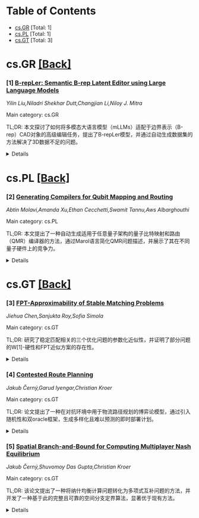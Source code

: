 <div id=toc></div>

# Table of Contents

- [cs.GR](#cs.GR) [Total: 1]
- [cs.PL](#cs.PL) [Total: 1]
- [cs.GT](#cs.GT) [Total: 3]


<div id='cs.GR'></div>

# cs.GR [[Back]](#toc)

### [1] [B-repLer: Semantic B-rep Latent Editor using Large Language Models](https://arxiv.org/abs/2508.10201)
*Yilin Liu,Niladri Shekhar Dutt,Changjian Li,Niloy J. Mitra*

Main category: cs.GR

TL;DR: 本文探讨了如何将多模态大语言模型（mLLMs）适配于边界表示（B-rep）CAD对象的高级编辑任务，提出了B-repLer模型，并通过自动生成数据集的方法解决了3D数据不足的问题。


<details>
  <summary>Details</summary>
Motivation: 尽管mLLMs在多种任务中表现优异，但在3D分析和编辑任务中表现有限，尤其是B-rep CAD对象的编辑。这主要是由于缺乏合适的标注3D数据以及3D表示的特殊性。研究旨在验证mLLMs是否能够支持B-rep CAD对象的高级编辑。

Method: 提出了B-repLer模型，这是一种经过微调的mLLM，能够理解文本提示并对给定的B-rep进行语义编辑，生成有效输出。通过设计一种新颖的多模态架构来处理B-rep模型，并利用现有CAD工具自动生成所需的推理数据集。

Result: B-repLer能够实现多种复杂度的基于文本的B-rep编辑，这在之前是不可能的。实验结果表明，该方法在无需外部标注的情况下，能够有效地完成B-rep编辑任务。

Conclusion: 研究表明，mLLMs可以通过B-repLer模型成功支持B-rep CAD对象的高级编辑，解决了3D数据不足的问题，并为未来的3D编辑任务提供了新的可能性。

Abstract: Multimodal large language models (mLLMs), trained in a mixed modal setting as
a universal model, have been shown to compete with or even outperform many
specialized algorithms for imaging and graphics tasks. As demonstrated across
many applications, mLLMs' ability to jointly process image and text data makes
them suitable for zero-shot applications or efficient fine-tuning towards
specialized tasks. However, they have had limited success in 3D analysis and
editing tasks. This is due to both the lack of suitable (annotated) 3D data as
well as the idiosyncrasies of 3D representations. In this paper, we investigate
whether mLLMs can be adapted to support high-level editing of Boundary
Representation (B-rep) CAD objects. B-reps remain the industry-standard for
precisely encoding engineering objects, but are challenging as the
representation is fragile (i.e. can easily lead to invalid CAD objects) and no
publicly available data source exists with semantically-annotated B-reps or CAD
construction history. We present B-repLer as a finetuned mLLM that can
understand text prompts and make semantic edits on given B-Reps to produce
valid outputs. We enable this via a novel multimodal architecture, specifically
designed to handle B-rep models, and demonstrate how existing CAD tools, in
conjunction with mLLMs, can be used to automatically generate the required
reasoning dataset, without relying on external annotations. We extensively
evaluate B-repLer and demonstrate several text-based B-rep edits of various
complexity, which were not previously possible.

</details>


<div id='cs.PL'></div>

# cs.PL [[Back]](#toc)

### [2] [Generating Compilers for Qubit Mapping and Routing](https://arxiv.org/abs/2508.10781)
*Abtin Molavi,Amanda Xu,Ethan Cecchetti,Swamit Tannu,Aws Albarghouthi*

Main category: cs.PL

TL;DR: 本文提出了一种自动生成适用于任意量子架构的量子比特映射和路由（QMR）编译器的方法，通过Marol语言简化QMR问题描述，并展示了其在不同量子硬件上的竞争力。


<details>
  <summary>Details</summary>
Motivation: 量子计算机的快速发展带来了多样化的架构，传统的手动编译方法难以适应这种多样性。本文旨在通过自动化方法简化QMR编译器的开发，以支持不断涌现的新型量子架构。

Method: 作者提出了一个通用核心结构——设备状态机，用于抽象QMR问题，并设计了一种领域特定语言Marol来定义QMR问题。通过Marol，可以生成参数化求解器，适用于任意Marol程序。

Result: 通过案例研究，本文证明了生成的编译器在运行时间和解决方案质量上与手工编写的专用编译器相当，适用于嘈杂和容错的量子架构。

Conclusion: 本文的方法为未来量子编译器开发提供了简化途径，有望随着量子架构的不断演进而发挥作用。

Abstract: Quantum computers promise to solve important problems faster than classical
computers, potentially unlocking breakthroughs in materials science, chemistry,
and beyond. Optimizing compilers are key to realizing this potential, as they
minimize expensive resource usage and limit error rates. A critical compilation
step is qubit mapping and routing (QMR), which finds mappings from circuit
qubits to qubits on a target device and plans instruction execution while
satisfying the device's connectivity constraints. The challenge is that the
landscape of quantum architectures is incredibly diverse and fast-evolving.
Given this diversity, hundreds of papers have addressed the QMR problem for
different qubit hardware, connectivity constraints, and quantum error
correction schemes.
  We present an approach for automatically generating qubit mapping and routing
compilers for arbitrary quantum architectures. Though each QMR problem is
different, we identify a common core structure-device state machine-that we use
to formulate an abstract QMR problem. Our formulation naturally leads to a
domain-specific language, Marol, for specifying QMR problems-for example, the
well-studied NISQ mapping and routing problem requires only 12 lines of Marol.
We demonstrate that QMR problems, defined in Marol, can be solved with a
powerful parametric solver that can be instantiated for any Marol program. We
evaluate our approach through case studies of important QMR problems from prior
and recent work, covering noisy and fault-tolerant quantum architectures on all
major hardware platforms. Our thorough evaluation shows that generated
compilers are competitive with handwritten, specialized compilers in terms of
runtime and solution quality. We envision that our approach will simplify
development of future quantum compilers as new quantum architectures continue
to emerge.

</details>


<div id='cs.GT'></div>

# cs.GT [[Back]](#toc)

### [3] [FPT-Approximability of Stable Matching Problems](https://arxiv.org/abs/2508.10129)
*Jiehua Chen,Sanjukta Roy,Sofia Simola*

Main category: cs.GT

TL;DR: 研究了稳定匹配相关的三个优化问题的参数化近似性，并证明了部分问题的W[1]-硬性和FPT近似方案的存在性。


<details>
  <summary>Details</summary>
Motivation: 研究稳定匹配问题的参数化近似性，探索其计算的可行性和优化方法。

Method: 分析三个优化问题的NP硬性和W[1]-硬性，并尝试设计FPT近似方案。

Result: 前两个问题在参数β下无法近似到任何函数的程度，第三个问题针对具有约束的代理人数提出了FPT近似方案。

Conclusion: 部分稳定匹配问题具有较高的计算复杂性，但通过参数化方法可以找到有效的近似方案。

Abstract: We study parameterized approximability of three optimization problems related
to stable matching: (1) Min-BP-SMI: Given a stable marriage instance and a
number k, find a size-at-least-k matching that minimizes the number $\beta$ of
blocking pairs; (2) Min-BP-SRI: Given a stable roommates instance, find a
matching that minimizes the number $\beta$ of blocking pairs; (3) Max-SMTI:
Given a stable marriage instance with preferences containing ties, find a
maximum-size stable matching.
  The first two problems are known to be NP-hard to approximate to any constant
factor and W[1]-hard with respect to $\beta$, making the existence of an EPTAS
or FPT-algorithms unlikely. We show that they are W[1]-hard with respect to
$\beta$ to approximate to any function of $\beta$. This means that unless
FPT=W[1], there is no FPT-approximation scheme for the parameter $\beta$. The
last problem (Max-SMTI) is known to be NP-hard to approximate to factor-29/33
and W[1]-hard with respect to the number of ties. We complement this and
present an FPT-approximation scheme for the parameter "number of agents with
ties".

</details>


### [4] [Contested Route Planning](https://arxiv.org/abs/2508.10189)
*Jakub Černý,Garud Iyengar,Christian Kroer*

Main category: cs.GT

TL;DR: 论文提出了一种在对抗环境中用于物流路径规划的博弈论模型，通过引入随机性和双oracle框架，生成多样化且难以预测的即时部署计划。


<details>
  <summary>Details</summary>
Motivation: 在对抗环境中，传统的确定性路径规划容易被对手预测和干扰，因此需要一种更有效的方法来生成难以预测且能抵御干扰的路径规划方案。

Method: 采用博弈论模型，将路径规划过程建模为零和博弈，并通过双oracle框架实现高效计算，同时支持专用路由算法的集成。

Result: 实验证明该方法在真实场景中具有可扩展性，并且通过明确建模对手能力，显著提升了路径规划的有效性。

Conclusion: 通过博弈论模型和双oracle框架，论文提供了一种在对抗环境中高效且难以预测的路径规划解决方案。

Abstract: We consider the problem of routing for logistics purposes, in a contested
environment where an adversary attempts to disrupt the vehicle along the chosen
route. We construct a game-theoretic model that captures the problem of optimal
routing in such an environment. While basic robust deterministic routing plans
are already challenging to devise, they tend to be predictable, which can limit
their effectiveness. By introducing calculated randomness via modeling the
route planning process as a two-player zero-sum game, we compute immediately
deployable plans that are diversified and harder to anticipate. Although
solving the game exactly is intractable in theory, our use of the double-oracle
framework enables us to achieve computation times on the order of seconds,
making the approach operationally viable. In particular, the framework is
modular enough to accommodate specialized routing algorithms as oracles. We
evaluate our method on real-world scenarios, showing that it scales effectively
to realistic problem sizes and significantly benefits from explicitly modeling
the adversary's capabilities, as demonstrated through ablation studies and
comparisons with baseline approaches.

</details>


### [5] [Spatial Branch-and-Bound for Computing Multiplayer Nash Equilibrium](https://arxiv.org/abs/2508.10204)
*Jakub Černý,Shuvomoy Das Gupta,Christian Kroer*

Main category: cs.GT

TL;DR: 该论文提出了一种将纳什均衡计算问题转化为多项式互补问题的方法，并开发了一种基于此的完整且可靠的空间分支定界算法，显著优于现有方法。


<details>
  <summary>Details</summary>
Motivation: 现实多人游戏中的均衡解在在线广告拍卖、电力市场等实际应用及战略投票分析等框架中至关重要，但目前高效计算这些均衡解的方法需要严格的结构限制，否则计算复杂度极高。现有算法在可扩展性或收敛性方面存在不足。

Method: 论文将纳什均衡计算问题表述为多项式互补问题，并基于此开发了一种空间分支定界算法，分析了其性能优势，并探讨了近似解与近似纳什均衡的关系。

Result: 实证评估表明，该算法在性能上显著优于现有的完整方法。

Conclusion: 提出的方法为解决纳什均衡计算问题提供了一种高效且可靠的新途径，尤其在多人正常形式游戏中表现突出。

Abstract: Equilibria of realistic multiplayer games constitute a key solution concept
both in practical applications, such as online advertising auctions and
electricity markets, and in analytical frameworks used to study strategic
voting in elections or assess policy impacts in integrated assessment models.
However, efficiently computing these equilibria requires games to have a
carefully designed structure and satisfy numerous restrictions; otherwise, the
computational complexity becomes prohibitive. In particular, finding even
approximate Nash equilibria in general-sum normal-form games with two or more
players is known to be PPAD-complete. Current state-of-the-art algorithms for
computing Nash equilibria in multiplayer normal-form games either suffer from
poor scalability due to their reliance on non-convex optimization solvers, or
lack guarantees of convergence to a true equilibrium. In this paper, we propose
a formulation of the Nash equilibrium computation problem as a polynomial
complementarity problem and develop a complete and sound spatial
branch-and-bound algorithm based on this formulation. We provide a qualitative
analysis arguing why one should expect our approach to perform well, and show
the relationship between approximate solutions to our formulation and that of
computing an approximate Nash equilibrium. Empirical evaluations demonstrate
that our algorithm substantially outperforms existing complete methods.

</details>
